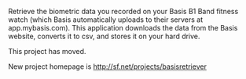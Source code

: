 Retrieve the biometric data you recorded on your Basis B1 Band fitness watch (which Basis automatically uploads to their servers at app.mybasis.com). This application downloads the data from the Basis website, converts it to csv, and stores it on your hard drive.

This project has moved.

New project homepage is http://sf.net/projects/basisretriever